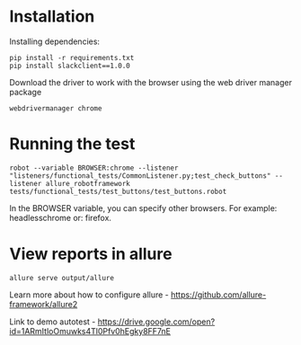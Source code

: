 # Installation


Installing dependencies:

    pip install -r requirements.txt
    pip install slackclient==1.0.0
    
    
Download the driver to work with the browser using the web driver manager package

    webdrivermanager chrome 
    

# Running the test
    robot --variable BROWSER:chrome --listener "listeners/functional_tests/CommonListener.py;test_check_buttons" --listener allure_robotframework tests/functional_tests/test_buttons/test_buttons.robot

In the BROWSER variable, you can specify other browsers. For example: headlesschrome or: firefox.


# View reports in allure
    allure serve output/allure

Learn more about how to configure allure - https://github.com/allure-framework/allure2



Link to demo autotest - https://drive.google.com/open?id=1ARmItloOmuwks4Tl0Pfv0hEgky8FF7nE
